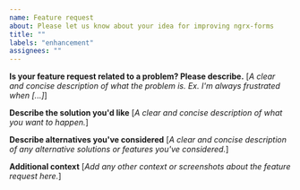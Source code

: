 ```yaml
---
name: Feature request
about: Please let us know about your idea for improving ngrx-forms
title: ""
labels: "enhancement"
assignees: ""
---
```


**Is your feature request related to a problem? Please describe.**
[_A clear and concise description of what the problem is. Ex. I'm always frustrated when [...]_]

**Describe the solution you'd like**
[_A clear and concise description of what you want to happen._]

**Describe alternatives you've considered**
[_A clear and concise description of any alternative solutions or features you've considered._]

**Additional context**
[_Add any other context or screenshots about the feature request here._]
